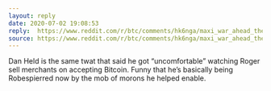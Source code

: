 ```yaml
---
layout: reply
date: 2020-07-02 19:08:53
reply:  https://www.reddit.com/r/btc/comments/hk6nga/maxi_war_ahead_the_selfmarketer_dan_vs_btc_coin
source: https://www.reddit.com/r/btc/comments/hk6nga/maxi_war_ahead_the_selfmarketer_dan_vs_btc_coin/fwr6twe
---
```


Dan Held is the same twat that said he got “uncomfortable” watching Roger sell merchants on accepting Bitcoin. Funny that he’s basically being Robespierred now by the mob of morons he helped enable.
